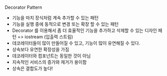 Decorator Pattern
- 기능을 마치 장식처럼 계속 추가할 수 있는 패턴
- 기능을 실행 중에 동적으로 변경 또는 확장 할 수 있는 패턴
- Decorator 를 이용해서 좀 더 효율적인 기능을 추가하고 삭제할 수 있는 디자인 패턴 => iostream (입출력 스트림)
- 데코레이터들이 많이 만들어질 수 있고, 기능이 많이 유연해질 수 있다.
- 상속보다 유연한 확장성을 가짐
- 데코레이터와 컴포넌트는 동일한 것이 아님
- 지속적인 서비스의 증가와 제거가 용이함
- 상속은 결합도가 높다! 